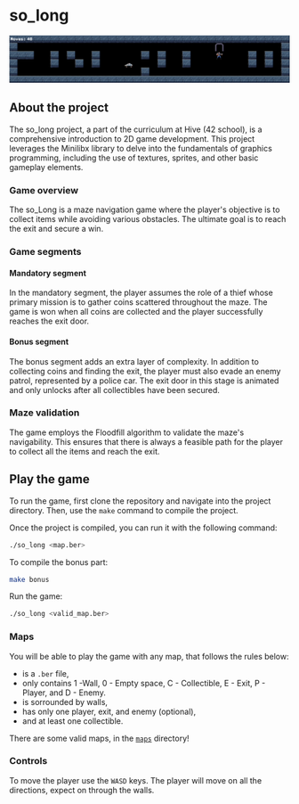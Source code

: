 # so_long

![](so_long.gif)

## About the project

The so_long project, a part of the curriculum at Hive (42 school), is a comprehensive introduction to 2D game development. This project leverages the Minilibx library to delve into the fundamentals of graphics programming, including the use of textures, sprites, and other basic gameplay elements.

### Game overview

The so_Long is a maze navigation game where the player's objective is to collect items while avoiding various obstacles. The ultimate goal is to reach the exit and secure a win.

### Game segments

#### Mandatory segment

In the mandatory segment, the player assumes the role of a thief whose primary mission is to gather coins scattered throughout the maze. The game is won when all coins are collected and the player successfully reaches the exit door.

#### Bonus segment

The bonus segment adds an extra layer of complexity. In addition to collecting coins and finding the exit, the player must also evade an enemy patrol, represented by a police car. The exit door in this stage is animated and only unlocks after all collectibles have been secured.

### Maze validation

The game employs the Floodfill algorithm to validate the maze's navigability. This ensures that there is always a feasible path for the player to collect all the items and reach the exit.

## Play the game

To run the game, first clone the repository and navigate into the project directory. Then, use the `make` command to compile the project.

Once the project is compiled, you can run it with the following command:

``` bash
./so_long <map.ber>
```

To compile the bonus part:
```bash
make bonus
```
Run the game:
```bash
./so_long <valid_map.ber>
```

### Maps

You will be able to play the game with any map, that follows the rules below:
* is a ``.ber`` file,
* only contains 1 -Wall, 0 - Empty space, C - Collectible, E - Exit, P - Player, and D - Enemy.
* is sorrounded by walls,
* has only one player, exit, and enemy (optional),
* and at least one collectible.

There are some valid maps, in the [`maps`](maps) directory!

### Controls
To move the player use the ``WASD`` keys. The player will move on all the directions, expect on through the walls.
